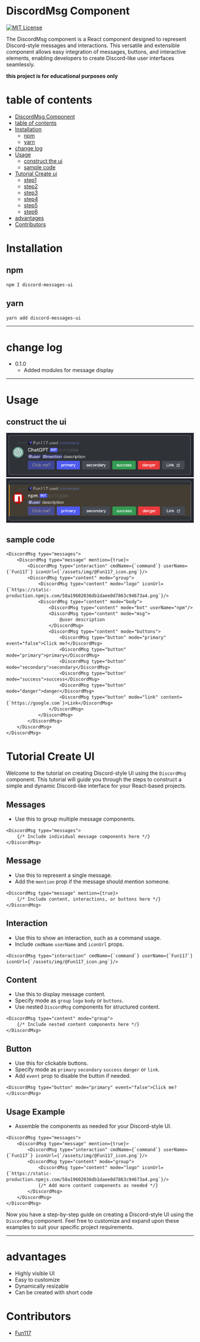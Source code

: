 # DiscordMsg Component

[![MIT License][license-image]][license-url]

The DiscordMsg component is a React component designed to represent Discord-style messages and interactions. This versatile and extensible component allows easy integration of messages, buttons, and interactive elements, enabling developers to create Discord-like user interfaces seamlessly.

**this project is for educational purposes only**

# table of contents

-  [DiscordMsg Component](#discordmsg-component)
-  [table of contents](#table-of-contents)
-  [Installation](#installation)
    -  [npm](#npm)
    -  [yarn](#yarn)
-  [change log](#change-log)
-  [Usage](#usage)
    -  [construct the ui](#construct-the-ui)
    -  [sample code](#sample-code)
-  [Tutorial Create ui](#tutorial-create-ui)
    -  [step1](#messages)
    -  [step2](#message)
    -  [step3](#interaction)
    -  [step4](#content)
    -  [step5](#button)
    -  [step6](#usage-example)
-  [advantages](#advantages)
-  [Contributors](#contributors)

# Installation

## npm

```bash
npm I discord-messages-ui
```

## yarn

```bash
yarn add discord-messages-ui
```

<hr/>

# change log

-  0.1.0
    - Added modules for message display
<hr/>

# Usage

## construct the ui

<img src="./public/assets/img/discordMsg_bot_openAi_1.png" />
<img src="./public/assets/img/discordMsg_bot_npm_1.png" />

## sample code
```tsx
<DiscordMsg type="messages">
    <DiscordMsg type="message" mention={true}>
        <DiscordMsg type="interaction" cmdName={`command`} userName={`Fun117`} iconUrl={`/assets/img/@Fun117_icon.png`}/>
        <DiscordMsg type="content" mode="group">
            <DiscordMsg type="content" mode="logo" iconUrl={`https://static-production.npmjs.com/58a19602036db1daee0d7863c94673a4.png`}/>
            <DiscordMsg type="content" mode="body">
                <DiscordMsg type="content" mode="bot" userName="npm"/>
                <DiscordMsg type="content" mode="msg">
                    @user description
                </DiscordMsg>
                <DiscordMsg type="content" mode="buttons">
                    <DiscordMsg type="button" mode="primary" event="false">Click me?</DiscordMsg>
                    <DiscordMsg type="button" mode="primary">primary</DiscordMsg>
                    <DiscordMsg type="button" mode="secondary">secondary</DiscordMsg>
                    <DiscordMsg type="button" mode="success">success</DiscordMsg>
                    <DiscordMsg type="button" mode="danger">danger</DiscordMsg>
                    <DiscordMsg type="button" mode="link" content={`https://google.com`}>Link</DiscordMsg>
                </DiscordMsg>
            </DiscordMsg>
        </DiscordMsg>
    </DiscordMsg>
</DiscordMsg>
```

# Tutorial Create UI

Welcome to the tutorial on creating Discord-style UI using the `DiscordMsg` component. This tutorial will guide you through the steps to construct a simple and dynamic Discord-like interface for your React-based projects.

## Messages
- Use this to group multiple message components.
```tsx
<DiscordMsg type="messages">
    {/* Include individual message components here */}
</DiscordMsg>
```

## Message
- Use this to represent a single message.
- Add the `mention` prop if the message should mention someone.
```tsx
<DiscordMsg type="message" mention={true}>
    {/* Include content, interactions, or buttons here */}
</DiscordMsg>
```

## Interaction
- Use this to show an interaction, such as a command usage.
- Include `cmdName` `userName` and `iconUrl` props.
```tsx
<DiscordMsg type="interaction" cmdName={`command`} userName={`Fun117`} iconUrl={`/assets/img/@Fun117_icon.png`}/>
```

## Content
- Use this to display message content.
- Specify mode as `group` `logo` `body` or `buttons`.
- Use nested `DiscordMsg` components for structured content.
```tsx
<DiscordMsg type="content" mode="group">
    {/* Include nested content components here */}
</DiscordMsg>
```

## Button
- Use this for clickable buttons.
- Specify mode as `primary` `secondary` `success` `danger` or `link`.
- Add `event` prop to disable the button if needed.
```tsx
<DiscordMsg type="button" mode="primary" event="false">Click me?</DiscordMsg>
```

## Usage Example
- Assemble the components as needed for your Discord-style UI.
```tsx
<DiscordMsg type="messages">
    <DiscordMsg type="message" mention={true}>
        <DiscordMsg type="interaction" cmdName={`command`} userName={`Fun117`} iconUrl={`/assets/img/@Fun117_icon.png`}/>
        <DiscordMsg type="content" mode="group">
            <DiscordMsg type="content" mode="logo" iconUrl={`https://static-production.npmjs.com/58a19602036db1daee0d7863c94673a4.png`}/>
            {/* Add more content components as needed */}
        </DiscordMsg>
    </DiscordMsg>
</DiscordMsg>
```

Now you have a step-by-step guide on creating a Discord-style UI using the `DiscordMsg` component. Feel free to customize and expand upon these examples to suit your specific project requirements.

<hr/>

# advantages

- Highly visible UI
- Easy to customize
- Dynamically resizable
- Can be created with short code

# Contributors

-  [Fun117](https://github.com/fun117)

[license-image]: https://img.shields.io/badge/license-MIT-blue.svg?style=flat
[license-url]: ./LICENSE.txt